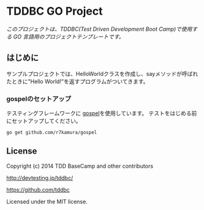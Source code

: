 # TDDBC GO Project
_このプロジェクトは、TDDBC(Test Driven Development Boot Camp)で使用する GO 言語用のプロジェクトテンプレートです。_

## はじめに
サンプルプロジェクトでは、HelloWorldクラスを作成し、sayメソッドが呼ばれたときに"Hello World!"を返すプログラムがついてきます。

### gospelのセットアップ
テスティングフレームワークに [gospel](https://github.com/r7kamura/gospel.git)を使用しています。
テストをはじめる前にセットアップしてください。

```
go get github.com/r7kamura/gospel
```

## License
Copyright (c) 2014 TDD BaseCamp and other contributors

http://devtesting.jp/tddbc/

https://github.com/tddbc

Licensed under the MIT license.
